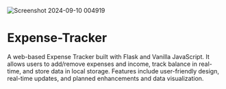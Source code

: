 ![Screenshot 2024-09-10 004919](https://github.com/user-attachments/assets/cb58dc09-c560-4038-b448-d38c96ec0dd1)

# Expense-Tracker
A web-based Expense Tracker built with Flask and Vanilla JavaScript. It allows users to add/remove expenses and income, track balance in real-time, and store data in local storage. Features include user-friendly design, real-time updates, and planned enhancements and data visualization.
